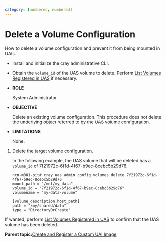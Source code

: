 ```yaml
---
category: [numbered, numbered]
---
```


# Delete a Volume Configuration

How to delete a volume configuration and prevent it from being mounted in UAIs.

-   Install and initialize the cray administrative CLI.
-   Obtain the `volume_id` of the UAS volume to delete. Perform [List Volumes Registered in UAS](List_Volumes_Registered_in_UAS.md) if necessary.

-   **ROLE**

    System Administrator

-   **OBJECTIVE**

    Delete an existing volume configuration. This procedure does not delete the underlying object referred to by the UAS volume configuration.

-   **LIMITATIONS**

    None.


1.  Delete the target volume configuration.

    In the following example, the UAS volume that will be deleted has a `volume_id` of 7f21972c-6f1d-4f67-b9ec-8cebc5b29d76.

    ```screen
    ncn-m001-pit# cray uas admin config volumes delete 7f21972c-6f1d-4f67-b9ec-8cebc5b29d76
    mount_path = "/mnt/my_data"
    volume_id = "7f21972c-6f1d-4f67-b9ec-8cebc5b29d76"
    volumename = "my-data-volume"
     
    [volume_description.host_path]
    path = "/my/shared/data"
    type = "DirectoryOrCreate"
    ```


If wanted, perform [List Volumes Registered in UAS](List_Volumes_Registered_in_UAS.md) to confirm that the UAS volume has been deleted.

**Parent topic:**[Create and Register a Custom UAI Image](Create_and_Register_a_Custom_UAI_Image.md)

